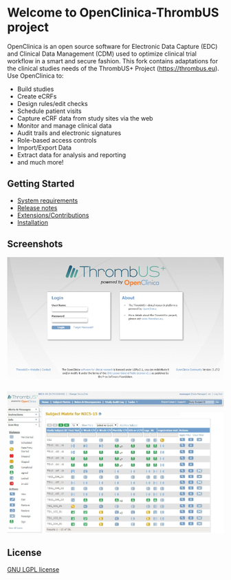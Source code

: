 # Welcome to OpenClinica-ThrombUS project

OpenClinica is an open source software for Electronic Data Capture (EDC) and Clinical Data Management (CDM) used to optimize clinical trial workflow in a smart and secure fashion. This fork contains adaptations for the clinical studies needs of the ThrombUS+ Project (https://thrombus.eu). Use OpenClinica to:

- Build studies
- Create eCRFs
- Design rules/edit checks
- Schedule patient visits 
- Capture eCRF data from study sites via the web
- Monitor and manage clinical data
- Audit trails and electronic signatures
- Role-based access controls
- Import/Export Data
- Extract data for analysis and reporting
- and much more!

## Getting Started

- [System requirements](https://docs.openclinica.com/installation/system-requirements)
- [Release notes](https://docs.openclinica.com/release-notes)
- [Extensions/Contributions](https://community.openclinica.com/extensions)
- [Installation](https://github.com/OpenClinica/OpenClinica/wiki)

## Screenshots

![Login Page](ThrombUS_OpenClinica_LoginPage.png)

![Subject Matrix](ThormbUS_OpenClinica_SubjectMatrix.png)

## License

[GNU LGPL license](https://www.openclinica.com/lgpl-license/)
